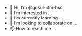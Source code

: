 - 👋 Hi, I’m @gokul-iitm-bsc
- 👀 I’m interested in ...
- 🌱 I’m currently learning ...
- 💞️ I’m looking to collaborate on ...
- 📫 How to reach me ...

<!---
gokul-iitm-bsc/gokul-iitm-bsc is a ✨ special ✨ repository because its `README.md` (this file) appears on your GitHub profile.
You can click the Preview link to take a look at your changes.
--->
